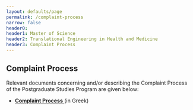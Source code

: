 ```yaml
---
layout: defaults/page
permalink: /complaint-process
narrow: false
header0: 
header1: Master of Science
header2: Translational Engineering in Health and Medicine
header3: Complaint Process
---
```


<div class="container">
    <div class="row flex-column">
        <h2 class="my-3">Complaint Process</h2>
        <p>
            Relevant documents concerning and/or describing the Complaint Process of the Postgraduate Studies Program are given below:
        </p>
        <ul>
            <li class="mb-3">
                <a href="{{ site.baseurl }}/files/Μ3.2-2025.pdf"  target="_blank">
                  <strong>Complaint Process</strong>
                </a> (in Greek)
            </li>
        </ul>
    </div>
</div>
